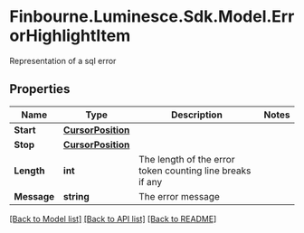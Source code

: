 # Finbourne.Luminesce.Sdk.Model.ErrorHighlightItem
Representation of a sql error

## Properties

Name | Type | Description | Notes
------------ | ------------- | ------------- | -------------
**Start** | [**CursorPosition**](CursorPosition.md) |  | 
**Stop** | [**CursorPosition**](CursorPosition.md) |  | 
**Length** | **int** | The length of the error token counting line breaks if any | 
**Message** | **string** | The error message | 

[[Back to Model list]](../README.md#documentation-for-models) [[Back to API list]](../README.md#documentation-for-api-endpoints) [[Back to README]](../README.md)

